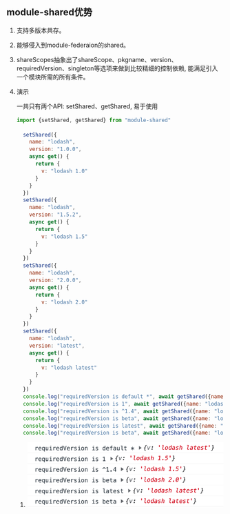 ## **module-shared优势**


1. 支持多版本共存。
2. 能够侵入到module-federaion的shared。
3. shareScopes抽象出了shareScope、pkgname、version、requiredVersion、singleton等选项来做到比较精细的控制依赖, 能满足引入一个模块所需的所有条件。
4. 演示

   一共只有两个API: setShared、getShared, 易于使用

   ```javascript
   import {setShared, getShared} from "module-shared"
   
     setShared({
       name: "lodash",
       version: "1.0.0",
       async get() {
         return {
           v: "lodash 1.0"
         }
       }
     })
     setShared({
       name: "lodash",
       version: "1.5.2",
       async get() {
         return {
           v: "lodash 1.5"
         }
       }
     })
     setShared({
       name: "lodash",
       version: "2.0.0",
       async get() {
         return {
           v: "lodash 2.0"
         }
       }
     })
     setShared({
       name: "lodash",
       version: "latest",
       async get() {
         return {
           v: "lodash latest"
         }
       }
     })
     console.log("requiredVersion is default *", await getShared({name: "lodash"}))
     console.log("requiredVersion is 1", await getShared({name: "lodash", requiredVersion: "1"}))
     console.log("requiredVersion is ^1.4", await getShared({name: "lodash", requiredVersion: "^1.4"}))
     console.log("requiredVersion is beta", await getShared({name: "lodash", requiredVersion: "2"}))
     console.log("requiredVersion is latest", await getShared({name: "lodash", requiredVersion: "latest"}))
     console.log("requiredVersion is beta", await getShared({name: "lodash", requiredVersion: "beta"}))
   
   
   ```

   
   1.  ![](./module-shared.png)


